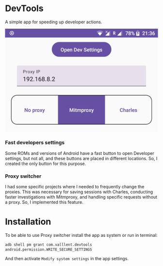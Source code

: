 # DevTools

A simple app for speeding up developer actions.

![](tools/docs/preview.png)

### Fast developers settings

Some ROMs and versions of Android have a fast button to open Developer settings, but not all, and these buttons are
placed in different locations. So, I created the only button for this purpose.

### Proxy switcher

I had some specific projects where I needed to frequently change the proxies. This was necessary for saving sessions
with Charles, conducting faster investigations with Mitmproxy, and handling specific requests without a proxy. So, I
implemented this feature.

# Installation

To be able to use Proxy switcher install the app as system or run in terminal:

```
adb shell pm grant com.valllent.devtools android.permission.WRITE_SECURE_SETTINGS
```

And then activate `Modify system settings` in the app settings. 